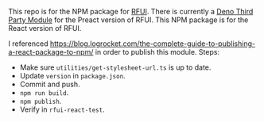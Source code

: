 This repo is for the NPM package for [RFUI](https://rfui.deno.dev/). There is currently a [Deno Third Party Module](https://deno.land/x) for the Preact version of RFUI. This NPM package is for the React version of RFUI.

I referenced https://blog.logrocket.com/the-complete-guide-to-publishing-a-react-package-to-npm/ in order to publish this module. Steps:

- Make sure `utilities/get-stylesheet-url.ts` is up to date.
- Update `version` in `package.json`.
- Commit and push.
- `npm run build`.
- `npm publish`.
- Verify in `rfui-react-test`.
